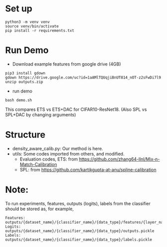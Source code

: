 # Set up
```
python3 -m venv venv
source venv/bin/activate
pip install -r requirements.txt
```

# Run Demo
- Download example features from google drive (4GB)
```
pip3 install gdown
gdown https://drive.google.com/uc?id=1aAMlTQUqjiBnUT814_nOT-z2sFwDi7l9
unzip outputs.zip
```
- run demo
```
bash demo.sh
```
This compares ETS vs ETS+DAC for CIFAR10-ResNet18.
(Also SPL vs SPL+DAC by changing arguments)

# Structure
- density_aware_calib.py: Our method is here.
- utils: Some codes imported from others, and modified.
    - Evaluation codes, ETS: from https://github.com/zhang64-llnl/Mix-n-Match-Calibration
    - SPL: from https://github.com/kartikgupta-at-anu/spline-calibration

# Note:
To run experiments, features, outputs (logits), labels from the classifier should be stored as, for example,
```
Features: outputs/{dataset_name}/{classifier_name}/{data_type}/features/{layer_name}.pickle
Logits: outputs/{dataset_name}/{classifier_name}/{data_type}/outputs.pickle
Labels: outputs/{dataset_name}/{classifier_name}/{data_type}/labels.pickle
```